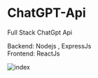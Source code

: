 # ChatGPT-Api
 Full Stack ChatGpt Api
 
 Backend: Nodejs , ExpressJs <br/>
 Frontend: ReactJs
 
 ![index](https://github.com/mansuremanastirli/Chat-GPT-Api/blob/main/chatgpt.png)
